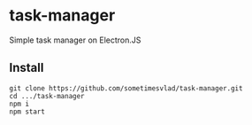 # task-manager
Simple task manager on Electron.JS

## Install

`git clone https://github.com/sometimesvlad/task-manager.git`  
`cd .../task-manager`  
`npm i`  
`npm start`  
